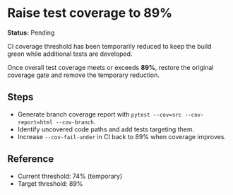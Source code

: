 # Raise test coverage to 89%

**Status:** Pending

CI coverage threshold has been temporarily reduced to keep the build green while additional tests are developed.

Once overall test coverage meets or exceeds **89%**, restore the original coverage gate and remove the temporary reduction.

## Steps
- Generate branch coverage report with `pytest --cov=src --cov-report=html --cov-branch`.
- Identify uncovered code paths and add tests targeting them.
- Increase `--cov-fail-under` in CI back to 89% when coverage improves.

## Reference
- Current threshold: 74% (temporary)
- Target threshold: 89%

